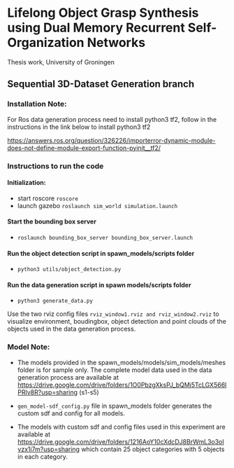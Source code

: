 # Lifelong Object Grasp Synthesis using Dual Memory Recurrent Self-Organization Networks
Thesis work, University of Groningen

## Sequential 3D-Dataset Generation branch 
### Installation Note: 
For Ros data generation process need to install python3 tf2, follow in the instructions in the link below to install python3 tf2

https://answers.ros.org/question/326226/importerror-dynamic-module-does-not-define-module-export-function-pyinit__tf2/

### Instructions to run the code 
#### Initialization:
* start roscore ```roscore```
* launch gazebo ```roslaunch sim_world simulation.launch```
#### Start the bounding box server
* ```roslaunch bounding_box_server bounding_box_server.launch```
#### Run the object detection script in spawn_models/scripts folder
* ```python3 utils/object_detection.py```
#### Run the data generation script in spawn models/scripts folder
* ```python3 generate_data.py```

Use the two rviz config files ```rviz_window1.rviz and rviz_window2.rviz``` to visualize environment, boudingbox, object detection and point clouds of the objects used in the data generation process.  

### Model Note:
* The models provided in the spawn_models/models/sim_models/meshes folder is for sample only. The complete model data used in the data generation process are 
available at https://drive.google.com/drive/folders/1O0PbzgXksPJ_bQMj5TcLGX566lPRlv8R?usp=sharing (s1-s5)

* ```gen_model-sdf_config.py``` file in spawn_models folder generates the custom sdf and config for all models. 

* The models with custom sdf and config files used in this experiment are available at https://drive.google.com/drive/folders/1216AoY10cXdcDJ8BrWmL3o3oIvzx1j7m?usp=sharing which contain 25 object categories with 5 objects in each category.
